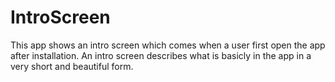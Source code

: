 # IntroScreen

This app shows an intro screen which comes when a user first open the app after installation. 
An intro screen describes what is basicly in the app in a very short and beautiful form.
